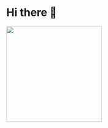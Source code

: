 <h1 align = "left">
   Hi there 👋 
  </h1>
<img src="https://user-images.githubusercontent.com/63298200/153370424-7c69a8e3-1e2e-4775-a540-ff92fd900487.gif" width="250" height="250" align="left"/>
<p>
  
  </p>
<!--
**Harry12901/Harry12901** is a ✨ _special_ ✨ repository because its `README.md` (this file) appears on your GitHub profile.

Here are some ideas to get you started:

- 🔭 I’m currently working on ...
- 🌱 I’m currently learning ...
- 👯 I’m looking to collaborate on ...
- 🤔 I’m looking for help with ...
- 💬 Ask me about ...
- 📫 How to reach me: ...
- 😄 Pronouns: ...
- ⚡ Fun fact: ...
-->

![github](https://img.shields.io/badge/GitHub-000000?style=for-the-badge&logo=GitHub&logoColor=white)


